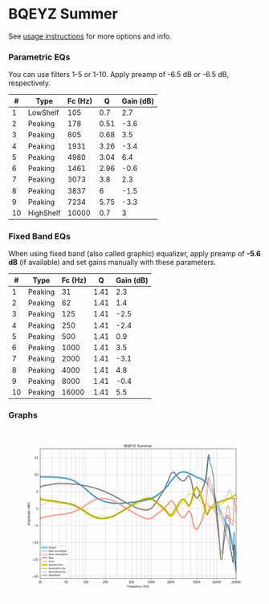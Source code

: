 # BQEYZ Summer
See [usage instructions](https://github.com/jaakkopasanen/AutoEq#usage) for more options and info.

### Parametric EQs
You can use filters 1-5 or 1-10. Apply preamp of -6.5 dB or -6.5 dB, respectively.

|   # | Type      |   Fc (Hz) |    Q |   Gain (dB) |
|-----|-----------|-----------|------|-------------|
|   1 | LowShelf  |       105 | 0.7  |         2.7 |
|   2 | Peaking   |       178 | 0.51 |        -3.6 |
|   3 | Peaking   |       805 | 0.68 |         3.5 |
|   4 | Peaking   |      1931 | 3.26 |        -3.4 |
|   5 | Peaking   |      4980 | 3.04 |         6.4 |
|   6 | Peaking   |      1461 | 2.96 |        -0.6 |
|   7 | Peaking   |      3073 | 3.8  |         2.3 |
|   8 | Peaking   |      3837 | 6    |        -1.5 |
|   9 | Peaking   |      7234 | 5.75 |        -3.3 |
|  10 | HighShelf |     10000 | 0.7  |         3   |

### Fixed Band EQs
When using fixed band (also called graphic) equalizer, apply preamp of **-5.6 dB** (if available) and set gains manually with these parameters.

|   # | Type    |   Fc (Hz) |    Q |   Gain (dB) |
|-----|---------|-----------|------|-------------|
|   1 | Peaking |        31 | 1.41 |         2.3 |
|   2 | Peaking |        62 | 1.41 |         1.4 |
|   3 | Peaking |       125 | 1.41 |        -2.5 |
|   4 | Peaking |       250 | 1.41 |        -2.4 |
|   5 | Peaking |       500 | 1.41 |         0.9 |
|   6 | Peaking |      1000 | 1.41 |         3.5 |
|   7 | Peaking |      2000 | 1.41 |        -3.1 |
|   8 | Peaking |      4000 | 1.41 |         4.8 |
|   9 | Peaking |      8000 | 1.41 |        -0.4 |
|  10 | Peaking |     16000 | 1.41 |         5.5 |

### Graphs
![](./BQEYZ%20Summer.png)
